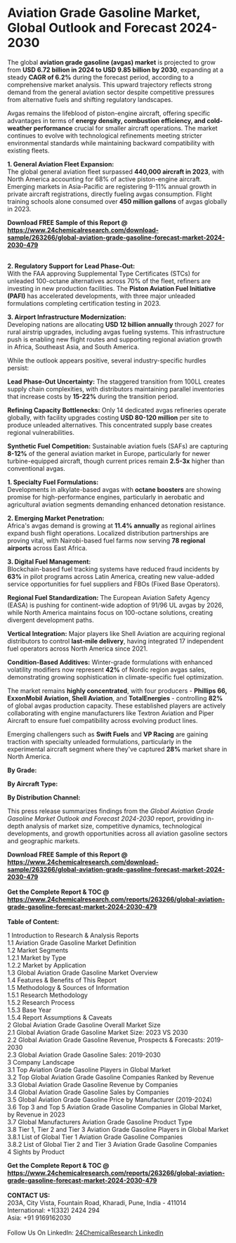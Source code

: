 <h1>Aviation Grade Gasoline Market, Global Outlook and Forecast 2024-2030</h1><p>The global <strong>aviation grade gasoline (avgas) market</strong> is projected to grow from <strong>USD 6.72 billion in 2024 to USD 9.85 billion by 2030</strong>, expanding at a steady <strong>CAGR of 6.2%</strong> during the forecast period, according to a comprehensive market analysis. This upward trajectory reflects strong demand from the general aviation sector despite competitive pressures from alternative fuels and shifting regulatory landscapes.</p><p>Avgas remains the lifeblood of piston-engine aircraft, offering specific advantages in terms of <strong>energy density, combustion efficiency, and cold-weather performance</strong> crucial for smaller aircraft operations. The market continues to evolve with technological refinements meeting stricter environmental standards while maintaining backward compatibility with existing fleets.</p><p><strong>1. General Aviation Fleet Expansion:</strong><br>
The global general aviation fleet surpassed <strong>440,000 aircraft in 2023</strong>, with North America accounting for 68% of active piston-engine aircraft. Emerging markets in Asia-Pacific are registering 9-11% annual growth in private aircraft registrations, directly fueling avgas consumption. Flight training schools alone consumed over <strong>450 million gallons</strong> of avgas globally in 2023.</p><div><b>Download FREE Sample of this Report @ 
            <a href="https://www.24chemicalresearch.com/download-sample/263266/global-aviation-grade-gasoline-forecast-market-2024-2030-479">
            https://www.24chemicalresearch.com/download-sample/263266/global-aviation-grade-gasoline-forecast-market-2024-2030-479</a></b></div><br><p><strong>2. Regulatory Support for Lead Phase-Out:</strong><br>
With the FAA approving Supplemental Type Certificates (STCs) for unleaded 100-octane alternatives across 70% of the fleet, refiners are investing in new production facilities. The <strong>Piston Aviation Fuel Initiative (PAFI)</strong> has accelerated developments, with three major unleaded formulations completing certification testing in 2023.</p><p><strong>3. Airport Infrastructure Modernization:</strong><br>
Developing nations are allocating <strong>USD 12 billion annually</strong> through 2027 for rural airstrip upgrades, including avgas fueling systems. This infrastructure push is enabling new flight routes and supporting regional aviation growth in Africa, Southeast Asia, and South America.</p><p>While the outlook appears positive, several industry-specific hurdles persist:</p><p><strong>Lead Phase-Out Uncertainty:</strong> The staggered transition from 100LL creates supply chain complexities, with distributors maintaining parallel inventories that increase costs by <strong>15-22%</strong> during the transition period.</p><p><strong>Refining Capacity Bottlenecks:</strong> Only 14 dedicated avgas refineries operate globally, with facility upgrades costing <strong>USD 80-120 million</strong> per site to produce unleaded alternatives. This concentrated supply base creates regional vulnerabilities.</p><p><strong>Synthetic Fuel Competition:</strong> Sustainable aviation fuels (SAFs) are capturing <strong>8-12%</strong> of the general aviation market in Europe, particularly for newer turbine-equipped aircraft, though current prices remain <strong>2.5-3x</strong> higher than conventional avgas.</p><p><strong>1. Specialty Fuel Formulations:</strong><br>
Developments in alkylate-based avgas with <strong>octane boosters</strong> are showing promise for high-performance engines, particularly in aerobatic and agricultural aviation segments demanding enhanced detonation resistance.</p><p><strong>2. Emerging Market Penetration:</strong><br>
Africa's avgas demand is growing at <strong>11.4% annually</strong> as regional airlines expand bush flight operations. Localized distribution partnerships are proving vital, with Nairobi-based fuel farms now serving <strong>78 regional airports</strong> across East Africa.</p><p><strong>3. Digital Fuel Management:</strong><br>
Blockchain-based fuel tracking systems have reduced fraud incidents by <strong>63%</strong> in pilot programs across Latin America, creating new value-added service opportunities for fuel suppliers and FBOs (Fixed Base Operators).</p><p><strong>Regional Fuel Standardization:</strong> The European Aviation Safety Agency (EASA) is pushing for continent-wide adoption of 91/96 UL avgas by 2026, while North America maintains focus on 100-octane solutions, creating divergent development paths.</p><p><strong>Vertical Integration:</strong> Major players like Shell Aviation are acquiring regional distributors to control <strong>last-mile delivery</strong>, having integrated 17 independent fuel operators across North America since 2021.</p><p><strong>Condition-Based Additives:</strong> Winter-grade formulations with enhanced volatility modifiers now represent <strong>42%</strong> of Nordic region avgas sales, demonstrating growing sophistication in climate-specific fuel optimization.</p><p>The market remains <strong>highly concentrated</strong>, with four producers - <strong>Phillips 66, ExxonMobil Aviation, Shell Aviation</strong>, and <strong>TotalEnergies</strong> - controlling <strong>82%</strong> of global avgas production capacity. These established players are actively collaborating with engine manufacturers like Textron Aviation and Piper Aircraft to ensure fuel compatibility across evolving product lines.</p><p>Emerging challengers such as <strong>Swift Fuels</strong> and <strong>VP Racing</strong> are gaining traction with specialty unleaded formulations, particularly in the experimental aircraft segment where they've captured <strong>28%</strong> market share in North America.</p><p><strong>By Grade:</strong></p><p><strong>By Aircraft Type:</strong></p><p><strong>By Distribution Channel:</strong></p><p>This press release summarizes findings from the <em>Global Aviation Grade Gasoline Market Outlook and Forecast 2024-2030</em> report, providing in-depth analysis of market size, competitive dynamics, technological developments, and growth opportunities across all aviation gasoline sectors and geographic markets.</p><div><b>Download FREE Sample of this Report @ 
            <a href="https://www.24chemicalresearch.com/download-sample/263266/global-aviation-grade-gasoline-forecast-market-2024-2030-479">
            https://www.24chemicalresearch.com/download-sample/263266/global-aviation-grade-gasoline-forecast-market-2024-2030-479</a></b></div><br><div><b>Get the Complete Report & TOC @ 
            <a href="https://www.24chemicalresearch.com/reports/263266/global-aviation-grade-gasoline-forecast-market-2024-2030-479">
            https://www.24chemicalresearch.com/reports/263266/global-aviation-grade-gasoline-forecast-market-2024-2030-479</a></b></div><br>
            <b>Table of Content:</b><p>1 Introduction to Research & Analysis Reports<br />
    1.1 Aviation Grade Gasoline Market Definition<br />
    1.2 Market Segments<br />
        1.2.1 Market by Type<br />
        1.2.2 Market by Application<br />
    1.3 Global Aviation Grade Gasoline Market Overview<br />
    1.4 Features & Benefits of This Report<br />
    1.5 Methodology & Sources of Information<br />
        1.5.1 Research Methodology<br />
        1.5.2 Research Process<br />
        1.5.3 Base Year<br />
        1.5.4 Report Assumptions & Caveats<br />
2 Global Aviation Grade Gasoline Overall Market Size<br />
    2.1 Global Aviation Grade Gasoline Market Size: 2023 VS 2030<br />
    2.2 Global Aviation Grade Gasoline Revenue, Prospects & Forecasts: 2019-2030<br />
    2.3 Global Aviation Grade Gasoline Sales: 2019-2030<br />
3 Company Landscape<br />
    3.1 Top Aviation Grade Gasoline Players in Global Market<br />
    3.2 Top Global Aviation Grade Gasoline Companies Ranked by Revenue<br />
    3.3 Global Aviation Grade Gasoline Revenue by Companies<br />
    3.4 Global Aviation Grade Gasoline Sales by Companies<br />
    3.5 Global Aviation Grade Gasoline Price by Manufacturer (2019-2024)<br />
    3.6 Top 3 and Top 5 Aviation Grade Gasoline Companies in Global Market, by Revenue in 2023<br />
    3.7 Global Manufacturers Aviation Grade Gasoline Product Type<br />
    3.8 Tier 1, Tier 2 and Tier 3 Aviation Grade Gasoline Players in Global Market<br />
        3.8.1 List of Global Tier 1 Aviation Grade Gasoline Companies<br />
        3.8.2 List of Global Tier 2 and Tier 3 Aviation Grade Gasoline Companies<br />
4 Sights by Product</p><div><b>Get the Complete Report & TOC @ 
            <a href="https://www.24chemicalresearch.com/reports/263266/global-aviation-grade-gasoline-forecast-market-2024-2030-479">
            https://www.24chemicalresearch.com/reports/263266/global-aviation-grade-gasoline-forecast-market-2024-2030-479</a></b></div><br><b>CONTACT US:</b><br>
            203A, City Vista, Fountain Road, Kharadi, Pune, India - 411014<br>
            International: +1(332) 2424 294<br>
            Asia: +91 9169162030 <br><br>
            Follow Us On LinkedIn: <a href="https://www.linkedin.com/company/24chemicalresearch/">24ChemicalResearch LinkedIn</a>